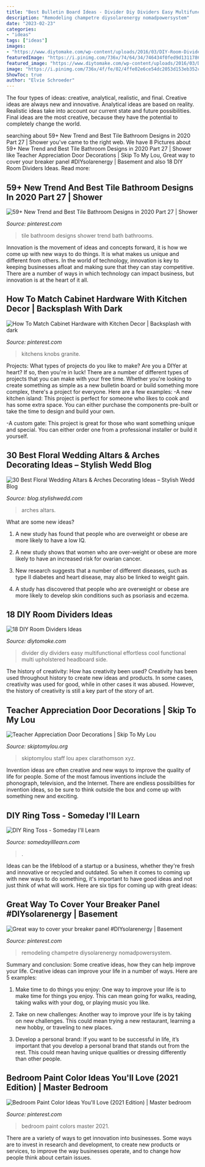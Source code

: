 ```yaml
---
title: "Best Bulletin Board Ideas - Divider Diy Dividers Easy Multifunctional Effortless Cool Functional Multi Upholstered Headboard Side"
description: "Remodeling champetre diysolarenergy nomadpowersystem"
date: "2023-02-23"
categories:
- "ideas"
tags: ["ideas"]
images:
- "https://www.diytomake.com/wp-content/uploads/2016/03/DIY-Room-Divider.jpg"
featuredImage: "https://i.pinimg.com/736x/74/64/34/746434f0fed9d131178680e80ac9bc52.jpg"
featured_image: "https://www.diytomake.com/wp-content/uploads/2016/03/DIY-Room-Divider.jpg"
image: "https://i.pinimg.com/736x/4f/fe/02/4ffe02e6ce54dc2053d153eb352cc868.jpg"
ShowToc: true
author: "Elvie Schroeder"
---
```



The four types of ideas: creative, analytical, realistic, and final.
Creative ideas are always new and innovative. Analytical ideas are based on reality. Realistic ideas take into account our current state and future possibilities. Final ideas are the most creative, because they have the potential to completely change the world.

	

		
searching about 59+ New Trend and Best Tile Bathroom Designs in 2020 Part 27 | Shower you've came to the right web. We have 8 Pictures about 59+ New Trend and Best Tile Bathroom Designs in 2020 Part 27 | Shower like Teacher Appreciation Door Decorations | Skip To My Lou, Great way to cover your breaker panel #DIYsolarenergy | Basement and also 18 DIY Room Dividers Ideas. Read more:
		
    
## 59+ New Trend And Best Tile Bathroom Designs In 2020 Part 27 | Shower

<img loading=lazy src="https://i.pinimg.com/736x/74/64/34/746434f0fed9d131178680e80ac9bc52.jpg" onerror="this.onerror=null;this.src='https://tse3.mm.bing.net/th?id=OIP.0_AYoCJA-5orNMe_B22gVAHaLH&amp;pid=15.1';" alt="59+ New Trend and Best Tile Bathroom Designs in 2020 Part 27 | Shower">

_Source: pinterest.com_

>tile bathroom designs shower trend bath bathrooms. 

	

Innovation is the movement of ideas and concepts forward, it is how we come up with new ways to do things. It is what makes us unique and different from others. In the world of technology, innovation is key to keeping businesses afloat and making sure that they can stay competitive. There are a number of ways in which technology can impact business, but innovation is at the heart of it all.

    
## How To Match Cabinet Hardware With Kitchen Decor | Backsplash With Dark

<img loading=lazy src="https://i.pinimg.com/736x/83/ab/fb/83abfb6a2c2ff747f3d57690b919281a.jpg" onerror="this.onerror=null;this.src='https://tse2.mm.bing.net/th?id=OIP.pBtetEi4Z130pyDMNgJ_HwHaLH&amp;pid=15.1';" alt="How To Match Cabinet Hardware with Kitchen Decor | Backsplash with dark">

_Source: pinterest.com_

>kitchens knobs granite. 

	

Projects: What types of projects do you like to make?
Are you a DIYer at heart? If so, then you're in luck! There are a number of different types of projects that you can make with your free time. Whether you're looking to create something as simple as a new bulletin board or build something more complex, there's a project for everyone. Here are a few examples: 
-A new kitchen island: This project is perfect for someone who likes to cook and has some extra space. You can either purchase the components pre-built or take the time to design and build your own. 

-A custom gate: This project is great for those who want something unique and special. You can either order one from a professional installer or build it yourself.

    
## 30 Best Floral Wedding Altars &amp; Arches Decorating Ideas – Stylish Wedd Blog

<img loading=lazy src="https://blog.stylishwedd.com/wp-content/uploads/2017/05/simple-outdoor-wedding-ceremony-decor-consisted-of-greenery-garland.jpg" onerror="this.onerror=null;this.src='https://tse3.mm.bing.net/th?id=OIP.OzM8KXtTSs39fxSl2BCOhwHaLH&amp;pid=15.1';" alt="30 Best Floral Wedding Altars &amp; Arches Decorating Ideas – Stylish Wedd Blog">

_Source: blog.stylishwedd.com_

>arches altars. 

	

What are some new ideas?
1. A new study has found that people who are overweight or obese are more likely to have a low IQ.
2. A new study shows that women who are over-weight or obese are more likely to have an increased risk for ovarian cancer.

3. New research suggests that a number of different diseases, such as type II diabetes and heart disease, may also be linked to weight gain.

4. A study has discovered that people who are overweight or obese are more likely to develop skin conditions such as psoriasis and eczema.

    
## 18 DIY Room Dividers Ideas

<img loading=lazy src="https://www.diytomake.com/wp-content/uploads/2016/03/DIY-Room-Divider.jpg" onerror="this.onerror=null;this.src='https://tse1.mm.bing.net/th?id=OIP._O4MCitp5mWGuQxS_nTNmQHaJ3&amp;pid=15.1';" alt="18 DIY Room Dividers Ideas">

_Source: diytomake.com_

>divider diy dividers easy multifunctional effortless cool functional multi upholstered headboard side. 

	

The history of creativity: How has creativity been used?
Creativity has been used throughout history to create new ideas and products. In some cases, creativity was used for good, while in other cases it was abused. However, the history of creativity is still a key part of the story of art.

    
## Teacher Appreciation Door Decorations | Skip To My Lou

<img loading=lazy src="https://www.skiptomylou.org/wp-content/uploads/2009/04/teacherappreciationdoor6-1.jpg" onerror="this.onerror=null;this.src='https://tse2.mm.bing.net/th?id=OIP.mWQPh92M7gF80-2OKlVBUwAAAA&amp;pid=15.1';" alt="Teacher Appreciation Door Decorations | Skip To My Lou">

_Source: skiptomylou.org_

>skiptomylou staff lou apex clarathomson xyz. 

	

Invention ideas are often creative and new ways to improve the quality of life for people. Some of the most famous inventions include the phonograph, television, and the Internet. There are endless possibilities for invention ideas, so be sure to think outside the box and come up with something new and exciting.

    
## DIY Ring Toss - Someday I&#039;ll Learn

<img loading=lazy src="https://somedayilllearn.com/wp-content/uploads/2020/10/diy-ring-toss-1195x2048.jpg" onerror="this.onerror=null;this.src='https://tse4.mm.bing.net/th?id=OIP.0SpEodeCPM47k98MPMQMfgHaMs&amp;pid=15.1';" alt="DIY Ring Toss - Someday I&#039;ll Learn">

_Source: somedayilllearn.com_

>. 

	

Ideas can be the lifeblood of a startup or a business, whether they're fresh and innovative or recycled and outdated. So when it comes to coming up with new ways to do something, it's important to have good ideas and not just think of what will work. Here are six tips for coming up with great ideas:

    
## Great Way To Cover Your Breaker Panel #DIYsolarenergy | Basement

<img loading=lazy src="https://i.pinimg.com/736x/ff/74/60/ff7460f1325c35fae2749c7113c3dedd.jpg" onerror="this.onerror=null;this.src='https://tse1.mm.bing.net/th?id=OIP.812yb5UGeBokAt_u1j1MawHaJ3&amp;pid=15.1';" alt="Great way to cover your breaker panel #DIYsolarenergy | Basement">

_Source: pinterest.com_

>remodeling champetre diysolarenergy nomadpowersystem. 

	

Summary and conclusion: Some creative ideas, how they can help improve your life.
Creative ideas can improve your life in a number of ways. Here are 5 examples:
1. Make time to do things you enjoy: One way to improve your life is to make time for things you enjoy. This can mean going for walks, reading, taking walks with your dog, or playing music you like.

2. Take on new challenges: Another way to improve your life is by taking on new challenges. This could mean trying a new restaurant, learning a new hobby, or traveling to new places.

3. Develop a personal brand: If you want to be successful in life, it’s important that you develop a personal brand that stands out from the rest. This could mean having unique qualities or dressing differently than other people.


    
## Bedroom Paint Color Ideas You&#039;ll Love (2021 Edition) | Master Bedroom

<img loading=lazy src="https://i.pinimg.com/736x/4f/fe/02/4ffe02e6ce54dc2053d153eb352cc868.jpg" onerror="this.onerror=null;this.src='https://tse3.mm.bing.net/th?id=OIP.xZPqTK2wk8bqv7BDRRYohgHaLH&amp;pid=15.1';" alt="Bedroom Paint Color Ideas You&#039;ll Love (2021 Edition) | Master bedroom">

_Source: pinterest.com_

>bedroom paint colors master 2021. 

	

There are a variety of ways to get innovation into businesses. Some ways are to invest in research and development, to create new products or services, to improve the way businesses operate, and to change how people think about certain issues. 

